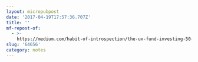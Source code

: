 ```yaml
---
layout: micropubpost
date: '2017-04-19T17:57:36.707Z'
title: ''
mf-repost-of:
  - >-
    https://medium.com/habit-of-introspection/the-ux-fund-investing-50-000-in-10-companies-10-years-later-6fc65bd35e7a
slug: '64656'
category: notes
---
```

